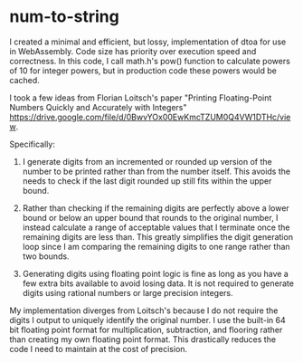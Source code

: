 # num-to-string

I created a minimal and efficient, but lossy, implementation of dtoa for use in WebAssembly.  Code size has priority over execution speed and correctness.  In this code, I call math.h's pow() function to calculate powers of 10 for integer powers, but in production code these powers would be cached.

I took a few ideas from Florian Loitsch's paper "Printing Floating-Point Numbers Quickly and Accurately with Integers"
https://drive.google.com/file/d/0BwvYOx00EwKmcTZUM0Q4VW1DTHc/view.

Specifically:
1) I generate digits from an incremented or rounded up version of the number to be printed rather than from the number itself.  This avoids the needs to check if the last digit rounded up still fits within the upper bound.

2) Rather than checking if the remaining digits are perfectly above a lower bound or below an upper bound that rounds to the original number, I instead calculate a range of acceptable values that I terminate once the remaining digits are less than.  This greatly simplifies the digit generation loop since I am comparing the remaining digits to one range rather than two bounds.

3) Generating digits using floating point logic is fine as long as you have a few extra bits available to avoid losing data.  It is not required to generate digits using rational numbers or large precision integers.

My implementation diverges from Loitsch's because I do not require the digits I output to uniquely identify the original number. I use the built-in 64 bit floating point format for multiplication, subtraction, and flooring rather than creating my own floating point format.  This drastically reduces the code I need to maintain at the cost of precision.
